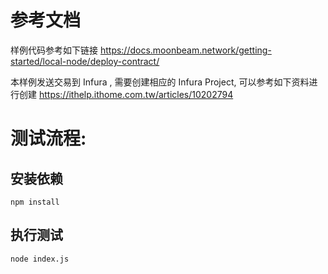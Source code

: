 # 参考文档
样例代码参考如下链接 
https://docs.moonbeam.network/getting-started/local-node/deploy-contract/

本样例发送交易到 Infura , 需要创建相应的 Infura Project, 可以参考如下资料进行创建
https://ithelp.ithome.com.tw/articles/10202794

# 测试流程:
## 安装依赖
```
npm install
```

## 执行测试
```
node index.js
```